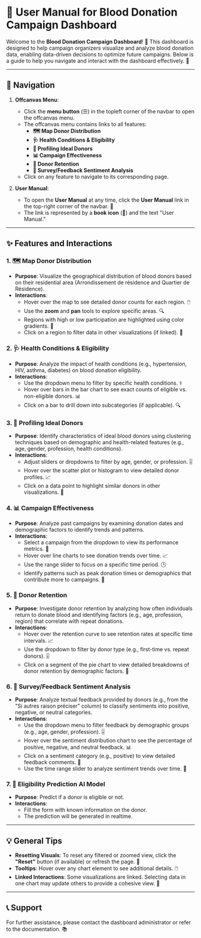 # **📖 User Manual for Blood Donation Campaign Dashboard**

Welcome to the **Blood Donation Campaign Dashboard**! 🎉 This dashboard is designed to help campaign organizers visualize and analyze blood donation data, enabling data-driven decisions to optimize future campaigns. Below is a guide to help you navigate and interact with the dashboard effectively. 🚀

---

## **📍 Navigation**
1. **Offcanvas Menu**:
   - Click the **menu button** (☰) in the topleft corner of the navbar to open the offcanvas menu.
   - The offcanvas menu contains links to all features:
     - **🗺️ Map Donor Distribution**
     - **🩺 Health Conditions & Eligibility**
     - **👤 Profiling Ideal Donors**
     - **📊 Campaign Effectiveness**
     - **🔁 Donor Retention**
     - **📝 Survey/Feedback Sentiment Analysis**
   - Click on any feature to navigate to its corresponding page.

2. **User Manual**:
    - To open the **User Manual** at any time, click the **User Manual** link in the top-right corner of the navbar. 📘
    - The link is represented by a **book icon** (📖) and the text "User Manual."

---

## **✨ Features and Interactions**

### **1. 🗺️ Map Donor Distribution**
- **Purpose**: Visualize the geographical distribution of blood donors based on their residential area (Arrondissement de résidence and Quartier de Résidence).
- **Interactions**:
  - Hover over the map to see detailed donor counts for each region. 🖱️
  - Use the **zoom** and **pan** tools to explore specific areas. 🔍
  - Regions with high or low participation are highlighted using color gradients. 🎨
  - Click on a region to filter data in other visualizations (if linked). 🔗

### **2. 🩺 Health Conditions & Eligibility**
- **Purpose**: Analyze the impact of health conditions (e.g., hypertension, HIV, asthma, diabetes) on blood donation eligibility.
- **Interactions**:
  - Use the dropdown menu to filter by specific health conditions. ⚕️
  - Hover over bars in the bar chart to see exact counts of eligible vs. non-eligible donors. 📊
  - Click on a bar to drill down into subcategories (if applicable). 🔍

### **3. 👤 Profiling Ideal Donors**
- **Purpose**: Identify characteristics of ideal blood donors using clustering techniques based on demographic and health-related features (e.g., age, gender, profession, health conditions).
- **Interactions**:
  - Adjust sliders or dropdowns to filter by age, gender, or profession. 🎚️
  - Hover over the scatter plot or histogram to view detailed donor profiles. 📈
  - Click on a data point to highlight similar donors in other visualizations. 🔗

### **4. 📊 Campaign Effectiveness**
- **Purpose**: Analyze past campaigns by examining donation dates and demographic factors to identify trends and patterns.
- **Interactions**:
  - Select a campaign from the dropdown to view its performance metrics. 📅
  - Hover over line charts to see donation trends over time. 📈
  - Use the range slider to focus on a specific time period. 🕒
  - Identify patterns such as peak donation times or demographics that contribute more to campaigns. 📌

### **5. 🔁 Donor Retention**
- **Purpose**: Investigate donor retention by analyzing how often individuals return to donate blood and identifying factors (e.g., age, profession, region) that correlate with repeat donations.
- **Interactions**:
  - Hover over the retention curve to see retention rates at specific time intervals. 📈
  - Use the dropdown to filter by donor type (e.g., first-time vs. repeat donors). 🎚️
  - Click on a segment of the pie chart to view detailed breakdowns of donor retention by demographic factors. 🥧

### **6. 📝 Survey/Feedback Sentiment Analysis**
- **Purpose**: Analyze textual feedback provided by donors (e.g., from the "Si autres raison préciser" column) to classify sentiments into positive, negative, or neutral categories.
- **Interactions**:
  - Use the dropdown menu to filter feedback by demographic groups (e.g., age, gender, profession). 🎚️
  - Hover over the sentiment distribution chart to see the percentage of positive, negative, and neutral feedback. 📊
  - Click on a sentiment category (e.g., positive) to view detailed feedback comments. 💬
  - Use the time range slider to analyze sentiment trends over time. 📅

### **7. 🤖 Eligibility Prediction AI Model**
- **Purpose**: Predict if a donor is eligible or not.
- **Interactions**:
  - Fill the form with known information on the donor.
  - The prediction will be generated in realtime.

---

## **💡 General Tips**
- **Resetting Visuals**: To reset any filtered or zoomed view, click the **"Reset"** button (if available) or refresh the page. 🔄
- **Tooltips**: Hover over any chart element to see additional details. 🖱️
- **Linked Interactions**: Some visualizations are linked. Selecting data in one chart may update others to provide a cohesive view. 🔗

---

## **📞 Support**
For further assistance, please contact the dashboard administrator or refer to the documentation. 📚
